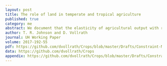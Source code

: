```yaml
---
layout: post
title: The role of land in temperate and tropical agriculture
published: true
category: me
abstract: We document that the elasticity of agricultural output with respect to land differs across temperate and tropical regions of the world. We show how to estimate this elasticity using the relationship of rural density and agro-climatic constraints. Using global district-level data we find the elasticity in temperate areas (0.24) is higher than the tropics (0.12), and this is not an artifact of the level of development. A two-sector model shows the larger the land elasticity, the more sensitive living standards are to shocks in population or technology. Evidence from the post-war mortality transition supports this prediction.
author: T. R. Johnson and D. Vollrath
journal: UH Working Paper
volume: 2017-192-55
pdf: https://github.com/dvollrath/Crops/blob/master/Drafts/Constraint-Master.pdf
data: https://github.com/dvollrath/Crops
appendix: https://github.com/dvollrath/Crops/blob/master/Drafts/Constraint-Appendix.pdf
---
```

